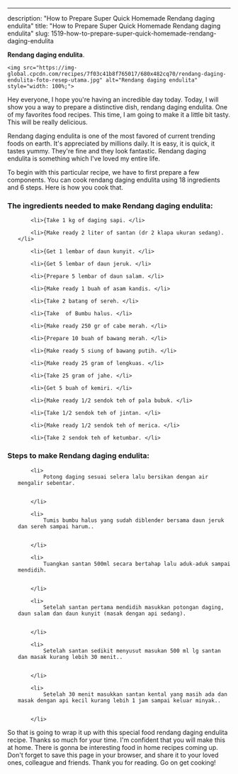 ---
description: "How to Prepare Super Quick Homemade Rendang daging endulita"
title: "How to Prepare Super Quick Homemade Rendang daging endulita"
slug: 1519-how-to-prepare-super-quick-homemade-rendang-daging-endulita

<p>
	<strong>Rendang daging endulita</strong>. 
	
</p>
<p>
	
	<img src="https://img-global.cpcdn.com/recipes/7f03c41b8f765017/680x482cq70/rendang-daging-endulita-foto-resep-utama.jpg" alt="Rendang daging endulita" style="width: 100%;">
	
	
</p>
<p>
	Hey everyone, I hope you're having an incredible day today. Today, I will show you a way to prepare a distinctive dish, rendang daging endulita. One of my favorites food recipes. This time, I am going to make it a little bit tasty. This will be really delicious.
</p>
	
<p>
	Rendang daging endulita is one of the most favored of current trending foods on earth. It's appreciated by millions daily. It is easy, it is quick, it tastes yummy. They're fine and they look fantastic. Rendang daging endulita is something which I've loved my entire life.
</p>
<p>
	
</p>

<p>
To begin with this particular recipe, we have to first prepare a few components. You can cook rendang daging endulita using 18 ingredients and 6 steps. Here is how you cook that.
</p>

<h3>The ingredients needed to make Rendang daging endulita:</h3>

<ol>
	
		<li>{Take 1 kg of daging sapi. </li>
	
		<li>{Make ready 2 liter of santan (dr 2 klapa ukuran sedang). </li>
	
		<li>{Get 1 lembar of daun kunyit. </li>
	
		<li>{Get 5 lembar of daun jeruk. </li>
	
		<li>{Prepare 5 lembar of daun salam. </li>
	
		<li>{Make ready 1 buah of asam kandis. </li>
	
		<li>{Take 2 batang of sereh. </li>
	
		<li>{Take  of Bumbu halus. </li>
	
		<li>{Make ready 250 gr of cabe merah. </li>
	
		<li>{Prepare 10 buah of bawang merah. </li>
	
		<li>{Make ready 5 siung of bawang putih. </li>
	
		<li>{Make ready 25 gram of lengkuas. </li>
	
		<li>{Take 25 gram of jahe. </li>
	
		<li>{Get 5 buah of kemiri. </li>
	
		<li>{Make ready 1/2 sendok teh of pala bubuk. </li>
	
		<li>{Take 1/2 sendok teh of jintan. </li>
	
		<li>{Make ready 1/2 sendok teh of merica. </li>
	
		<li>{Take 2 sendok teh of ketumbar. </li>
	
</ol>
<p>
	
</p>

<h3>Steps to make Rendang daging endulita:</h3>

<ol>
	
		<li>
			Potong daging sesuai selera lalu bersikan dengan air mengalir sebentar.
			
			
		</li>
	
		<li>
			Tumis bumbu halus yang sudah diblender bersama daun jeruk dan sereh sampai harum..
			
			
		</li>
	
		<li>
			Tuangkan santan 500ml secara bertahap lalu aduk-aduk sampai mendidih.
			
			
		</li>
	
		<li>
			Setelah santan pertama mendidih masukkan potongan daging, daun salam dan daun kunyit (masak dengan api sedang).
			
			
		</li>
	
		<li>
			Setelah santan sedikit menyusut masukan 500 ml lg santan dan masak kurang lebih 30 menit..
			
			
		</li>
	
		<li>
			Setelah 30 menit masukkan santan kental yang masih ada dan masak dengan api kecil kurang lebih 1 jam sampai keluar minyak..
			
			
		</li>
	
</ol>

<p>
	
</p>

<p>
	So that is going to wrap it up with this special food rendang daging endulita recipe. Thanks so much for your time. I'm confident that you will make this at home. There is gonna be interesting food in home recipes coming up. Don't forget to save this page in your browser, and share it to your loved ones, colleague and friends. Thank you for reading. Go on get cooking!
</p>
